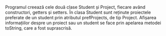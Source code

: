 Programul creează cele două clase Student și Project, fiecare având constructori, getters și setters. În clasa Student sunt reținute proiectele preferate de un student prin atributul prefProjects, de tip Project. Afișarea informațiilor despre un proiect sau un student se face prin apelarea metodei toString, care a fost suprascrisă.
